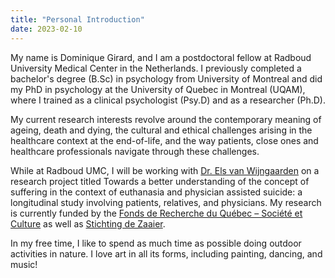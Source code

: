 ```yaml
---
title: "Personal Introduction"
date: 2023-02-10
---
```


My name is Dominique Girard, and I am a postdoctoral fellow at Radboud University Medical Center in the Netherlands. I previously completed a bachelor's degree (B.Sc) in psychology from University of Montreal and did my PhD in psychology at the University of Quebec in Montreal (UQAM), where I trained as a clinical psychologist (Psy.D) and as a researcher (Ph.D).

My current research interests revolve around the contemporary meaning of ageing, death and dying, the cultural and ethical challenges  arising in the healthcare context at the end-of-life, and the way patients, close ones and healthcare professionals navigate through these challenges. 

While at Radboud UMC, I will be working with [ Dr. Els van Wijngaarden](https://www.elsvanwijngaarden.com/) on a research project titled Towards a better understanding of the concept of suffering in the context of euthanasia and physician assisted suicide: a longitudinal study involving patients, relatives, and physicians. My research is currently funded by the [Fonds de Recherche du Québec – Société et Culture](https://frq.gouv.qc.ca/en/society-and-culture/) as well as [Stichting de Zaaier]( https://www.stichtingdezaaier.nl/?pagina=Bestuur).   

In my free time, I like to spend as much time as possible doing outdoor activities in nature. I love art in all its forms, including painting, dancing, and music! 